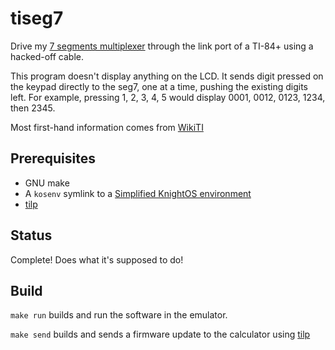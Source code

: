 # tiseg7

Drive my [7 segments multiplexer][seg7] through the link port of a TI-84+
using a hacked-off cable.

This program doesn't display anything on the LCD. It sends digit pressed on the
keypad directly to the seg7, one at a time, pushing the existing digits left.
For example, pressing 1, 2, 3, 4, 5 would display 0001, 0012, 0123, 1234, then
2345.

Most first-hand information comes from [WikiTI][wikiti]

## Prerequisites

* GNU make
* A `kosenv` symlink to a [Simplified KnightOS environment][kosenv]
* [tilp][tilp]

## Status

Complete! Does what it's supposed to do!

## Build

`make run` builds and run the software in the emulator.

`make send` builds and sends a firmware update to the calculator using
[tilp][tilp]

[seg7]: https://github.com/hsoft/seg7-multiplex
[wikiti]: http://wikiti.brandonw.net/index.php
[kosenv]: https://github.com/hsoft/knightosenv
[tilp]: http://lpg.ticalc.org/prj_tilp/
